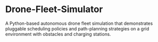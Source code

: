 # Drone-Fleet-Simulator
A Python-based autonomous drone fleet simulation that demonstrates pluggable scheduling policies and path-planning strategies on a grid environment with obstacles and charging stations.
